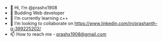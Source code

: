- 👋 Hi, I’m @prashx1908
- 👀 Budding Web developer
- 🌱 I’m currently learning c++
- 💞️ I’m looking to collaborate on https://www.linkedin.com/in/prashanth-g-399225202/
- 📫 How to reach me - prashx1908@gmail.com

<!---
prashx1908/prashx1908 is a ✨ special ✨ repository because its `README.md` (this file) appears on your GitHub profile.
You can click the Preview link to take a look at your changes.
--->
